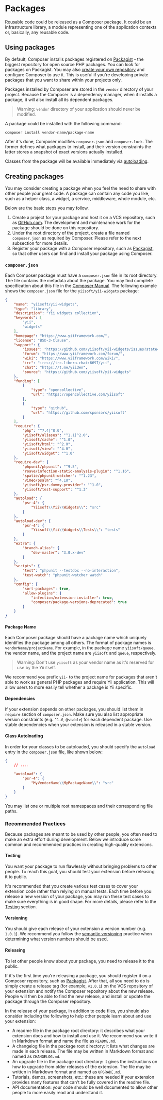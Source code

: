 # Packages

Reusable code could be released as [a Composer package](https://getcomposer.org/doc/05-repositories.md#package).
It could be an infrastructure library, a module representing one of the application contexts or, basically, any
reusable code.

## Using packages <span id="using-packages"></span>

By default, Composer installs packages registered on [Packagist](https://packagist.org/) - the biggest repository
for open source PHP packages. You can look for packages on Packagist. You may also
[create your own repository](https://getcomposer.org/doc/05-repositories.md#repository) and configure Composer
to use it. This is useful if you're developing private packages that you want to share within your projects only.

Packages installed by Composer are stored in the `vendor` directory of your project. 
Because the Composer is a dependency manager, when it installs a package, it will also install all its dependent packages.

> Warning: `vendor` directory of your application should never be modified.

A package could be installed with the following command:

```
composer install vendor-name/package-name
```

After it's done, Composer modifies `composer.json` and `composer.lock`. The former defines what packages to install,
and their version constraints the latter stores a snapshot of exact versions actually installed.

Classes from the package will be available immediately via [autoloading](../concept/autoloading.md).

## Creating packages <span id="creating-packages"></span>


You may consider creating a package when you feel the need to share with other people your great code.
A package can contain any code you like, such as a helper class, a widget, a service, middleware, whole module, etc.

Below are the basic steps you may follow.

1. Create a project for your package and host it on a VCS repository, such as [GitHub.com](https://github.com).
   The development and maintenance work for the package should be done on this repository.
2. Under the root directory of the project, create a file named `composer.json` as required by Composer. Please
   refer to the next subsection for more details.
3. Register your package with a Composer repository, such as [Packagist](https://packagist.org/), so that
   other users can find and install your package using Composer.


### `composer.json` <span id="composer-json"></span>

Each Composer package must have a `composer.json` file in its root directory. The file contains the metadata about
the package. You may find complete specification about this file in the [Composer Manual](https://getcomposer.org/doc/01-basic-usage.md#composer-json-project-setup).
The following example shows the `composer.json` file for the `yiisoft/yii-widgets` package:

```json
{
    "name": "yiisoft/yii-widgets",
    "type": "library",
    "description": "Yii widgets collection",
    "keywords": [
        "yii",
        "widgets"
    ],
    "homepage": "https://www.yiiframework.com/",
    "license": "BSD-3-Clause",
    "support": {
        "issues": "https://github.com/yiisoft/yii-widgets/issues?state=open",
        "forum": "https://www.yiiframework.com/forum/",
        "wiki": "https://www.yiiframework.com/wiki/",
        "irc": "ircs://irc.libera.chat:6697/yii",
        "chat": "https://t.me/yii3en",
        "source": "https://github.com/yiisoft/yii-widgets"
    },
    "funding": [
        {
            "type": "opencollective",
            "url": "https://opencollective.com/yiisoft"
        },
        {
            "type": "github",
            "url": "https://github.com/sponsors/yiisoft"
        }
    ],
    "require": {
        "php": "^7.4|^8.0",
        "yiisoft/aliases": "^1.1|^2.0",
        "yiisoft/cache": "^1.0",
        "yiisoft/html": "^2.0",
        "yiisoft/view": "^4.0",
        "yiisoft/widget": "^1.0"
    },
    "require-dev": {
        "phpunit/phpunit": "^9.5",
        "roave/infection-static-analysis-plugin": "^1.16",
        "spatie/phpunit-watcher": "^1.23",
        "vimeo/psalm": "^4.18",
        "yiisoft/psr-dummy-provider": "^1.0",
        "yiisoft/test-support": "^1.3"
    },
    "autoload": {
        "psr-4": {
            "Yiisoft\\Yii\\Widgets\\": "src"
        }
    },
    "autoload-dev": {
        "psr-4": {
            "Yiisoft\\Yii\\Widgets\\Tests\\": "tests"
        }
    },
    "extra": {
        "branch-alias": {
            "dev-master": "3.0.x-dev"
        }
    },
    "scripts": {
        "test": "phpunit --testdox --no-interaction",
        "test-watch": "phpunit-watcher watch"
    },
    "config": {
        "sort-packages": true,
        "allow-plugins": {
            "infection/extension-installer": true,
            "composer/package-versions-deprecated": true
        }
    }
}
```


#### Package Name <span id="package-name"></span>

Each Composer package should have a package name which uniquely identifies the package among all others.
The format of package names is `vendorName/projectName`. For example, in the package name `yiisoft/queue`,
the vendor name, and the project name are `yiisoft` and `queue`, respectively.

> Warning: Don't use `yiisoft` as your vendor name as it's reserved for use by the Yii itself.

We recommend you prefix `yii-` to the project name for packages that aren't able to work as general PHP
packages and require Yii application. This will allow users to more easily tell whether a package is Yii specific.


#### Dependencies <span id="dependencies"></span>

If your extension depends on other packages, you should list them in `require` section of `composer.json`.
Make sure you also list appropriate version constraints (e.g. `^1.0`, `@stable`) for each dependent package.
Use stable dependencies when your extension is released in a stable version.

#### Class Autoloading <span id="class-autoloading"></span>

In order for your classes to be autoloaded, you should specify the `autoload` entry in the `composer.json` file,
like shown below:

```json
{
    // ....

    "autoload": {
        "psr-4": {
            "MyVendorName\\MyPackageName\\": "src"
        }
    }
}
```

You may list one or multiple root namespaces and their corresponding file paths.

### Recommended Practices <span id="recommended-practices"></span>

Because packages are meant to be used by other people, you often need to make an extra effort during development.
Below we introduce some common and recommended practices in creating high-quality extensions.


#### Testing <span id="testing"></span>

You want your package to run flawlessly without bringing problems to other people. To reach this goal, you should
test your extension before releasing it to public.

It's recommended that you create various test cases to cover your extension code rather than relying on manual tests.
Each time before you release a new version of your package, you may run these test cases to make sure
everything is in good shape. For more details, please refer to the [Testing](../testing/overview.md) section.


#### Versioning <span id="versioning"></span>

You should give each release of your extension a version number (e.g. `1.0.1`). We recommend you follow the
[semantic versioning](https://semver.org) practice when determining what version numbers should be used.


#### Releasing <span id="releasing"></span>

To let other people know about your package, you need to release it to the public.

If it's the first time you're releasing a package, you should register it on a Composer repository, such as
[Packagist](https://packagist.org/).
After that, all you need to do is simply create a release tag (for example, `v1.0.1`)
on the VCS repository of your extension and notify the Composer repository about the new release. People will
then be able to find the new release, and install or update the package through the Composer repository.

In the release of your package, in addition to code files, you should also consider including the following to
help other people learn about and use your extension:

* A readme file in the package root directory: it describes what your extension does and how to install and use it.
  We recommend you write it in [Markdown](https://daringfireball.net/projects/markdown/) format and name the file
  as `README.md`.
* A changelog file in the package root directory: it lists what changes are made in each release. The file
  may be written in Markdown format and named as `CHANGELOG.md`.
* An upgrade file in the package root directory: it gives the instructions on how to upgrade from older releases
  of the extension. The file may be written in Markdown format and named as `UPGRADE.md`.
* Tutorials, demos, screenshots, etc.: these are needed if your extension provides many features that can't be
  fully covered in the readme file.
* API documentation: your code should be well documented to allow other people to more easily read and understand it.
